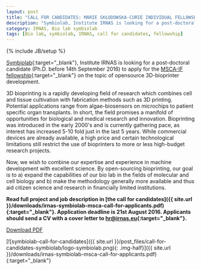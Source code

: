 ```yaml
---
layout: post
title: "CALL FOR CANDIDATES: MARIE SKŁODOWSKA-CURIE INDIVIDUAL FELLOWSHIP"
description: "Symbiolab, Institute IRNAS is looking for a post-doctoral candidate (Ph.D. before 14th September 2016) to apply for the MSCA-IF fellowship on the topic of opensource 3D-bioprinter development."
category: IRNAS, Bio lab symbiolab
tags: [Bio lab, symbiolab, IRNAS, call for candidates, fellowship]
---
```

{% include JB/setup %}

[Symbiolab](http://irnas.eu/symbiolab){:target="_blank"}, Institute IRNAS is looking for a post-doctoral candidate (Ph.D. before 14th September 2016) to apply for the [MSCA-IF fellowship](http://ec.europa.eu/research/mariecurieactions/about-msca/actions/index_en.htm){:target="_blank"} on the topic of opensource 3D-bioprinter development.

3D bioprinting is a rapidly developing field of research which combines cell and
tissue cultivation with fabrication methods such as 3D printing. Potential applications range from algae-biosensors on microchips to patient specific organ
transplants. In short, the field promises a manifold of opportunities for biological and medical research and innovation. Bioprinting was introduced in the early 2000's and is currently gathering pace, as interest has increased 5-10 fold just in the last 5 years. While commercial devices are already available, a high price and certain technological limitations still restrict the use of bioprinters to more or less high-budget research projects.

Now, we wish to combine our expertise and experience in machine development with excellent science. By open-sourcing bioprinting, our goal is to a) expand the capabilities of our bio lab in the fields of molecular and cell biology and b) make the methodology generally more available and thus aid citizen science and research in financially limited institutions.

**Read full project and job description in [the call for candidates]({{ site.url }}/downloads/irnas-symbiolab-msca-call-for-applicants.pdf){:target="_blank"}. Application deadline is 21st August 2016. Applicants should send a CV with a cover letter to [hr@irnas.eu](mailto:hr@irnas.eu){:target="_blank"}.**

<a href="{{ site.url }}/downloads/irnas-symbiolab-msca-call-for-applicants.pdf" class="btn btn-primary btn-lg" target="_blank">Download PDF</a>

[![symbiolab-call-for-candidates]({{ site.url }}/post_files/call-for-candidates-symbiolab/logo-symbiolab.png){: .img-half}]({{ site.url }}/downloads/irnas-symbiolab-msca-call-for-applicants.pdf){:target="_blank"}



